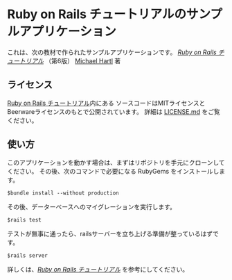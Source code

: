 # Ruby on Rails チュートリアルのサンプルアプリケーション

これは、次の教材で作られたサンプルアプリケーションです。
[*Ruby on Rails チュートリアル*](https://railstutorial.jp/)
（第6版）
[Michael Hartl](https://www.michaelhartl.com/) 著

## ライセンス

[Ruby on Rails チュートリアル](https://railstutorial.jp/)内にある
ソースコードはMITライセンスとBeerwareライセンスのもとで公開されています。
詳細は [LICENSE.md](LICENSE.md) をご覧ください。

## 使い方

このアプリケーションを動かす場合は、まずはリポジトリを手元にクローンしてください。
その後、次のコマンドで必要になる RubyGems をインストールします。

```
$bundle install --without production
```

その後、データーベースへのマイグレーションを実行します。

```
$rails test
```

テストが無事に通ったら、railsサーバーを立ち上げる準備が整っているはずです。

```
$rails server
```

詳しくは、[*Ruby on Rails チュートリアル*](https://railstutorial.jp/)
を参考にしてください。
